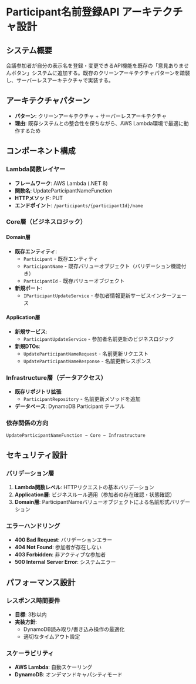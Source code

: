 # Participant名前登録API アーキテクチャ設計

## システム概要

会議参加者が自分の表示名を登録・変更できるAPI機能を既存の「意見ありませんボタン」システムに追加する。既存のクリーンアーキテクチャパターンを踏襲し、サーバーレスアーキテクチャで実装する。

## アーキテクチャパターン

- **パターン**: クリーンアーキテクチャ + サーバーレスアーキテクチャ
- **理由**: 既存システムとの整合性を保ちながら、AWS Lambda環境で最適に動作するため

## コンポーネント構成

### Lambda関数レイヤー
- **フレームワーク**: AWS Lambda (.NET 8)
- **関数名**: UpdateParticipantNameFunction
- **HTTPメソッド**: PUT
- **エンドポイント**: `/participants/{participantId}/name`

### Core層（ビジネスロジック）

#### Domain層
- **既存エンティティ**: 
  - `Participant` - 既存エンティティ
  - `ParticipantName` - 既存バリューオブジェクト（バリデーション機能付き）
  - `ParticipantId` - 既存バリューオブジェクト
- **新規ポート**:
  - `IParticipantUpdateService` - 参加者情報更新サービスインターフェース

#### Application層
- **新規サービス**: 
  - `ParticipantUpdateService` - 参加者名前更新のビジネスロジック
- **新規DTOs**:
  - `UpdateParticipantNameRequest` - 名前更新リクエスト
  - `UpdateParticipantNameResponse` - 名前更新レスポンス

### Infrastructure層（データアクセス）
- **既存リポジトリ拡張**: 
  - `ParticipantRepository` - 名前更新メソッドを追加
- **データベース**: DynamoDB Participant テーブル

### 依存関係の方向
```
UpdateParticipantNameFunction → Core ← Infrastructure
```

## セキュリティ設計

### バリデーション層
1. **Lambda関数レベル**: HTTPリクエストの基本バリデーション
2. **Application層**: ビジネスルール適用（参加者の存在確認・状態確認）
3. **Domain層**: ParticipantNameバリューオブジェクトによる名前形式バリデーション

### エラーハンドリング
- **400 Bad Request**: バリデーションエラー
- **404 Not Found**: 参加者が存在しない
- **403 Forbidden**: 非アクティブな参加者
- **500 Internal Server Error**: システムエラー

## パフォーマンス設計

### レスポンス時間要件
- **目標**: 3秒以内
- **実装方針**: 
  - DynamoDB読み取り/書き込み操作の最適化
  - 適切なタイムアウト設定

### スケーラビリティ
- **AWS Lambda**: 自動スケーリング
- **DynamoDB**: オンデマンドキャパシティモード